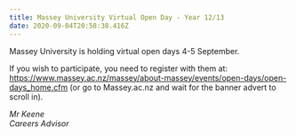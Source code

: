 ```yaml
---
title: Massey University Virtual Open Day - Year 12/13
date: 2020-09-04T20:58:38.416Z
---
```

Massey University is holding virtual open days 4-5 September. 

If you wish to participate, you need to register with them at: https://www.massey.ac.nz/massey/about-massey/events/open-days/open-days_home.cfm
(or go to Massey.ac.nz and wait for the banner advert to scroll in).

_Mr Keene  
Careers Advisor_
